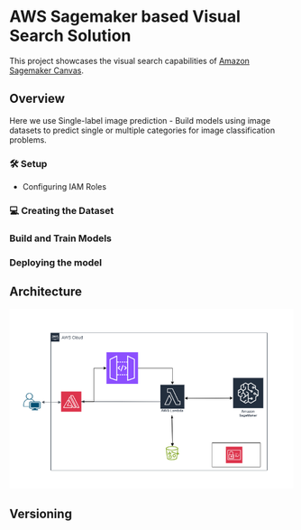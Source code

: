 # AWS Sagemaker based Visual Search Solution

This project showcases the visual search capabilities of [Amazon Sagemaker Canvas](https://aws.amazon.com/sagemaker/canvas/).

## Overview
Here we use Single-label image prediction - Build models using image datasets to predict single or multiple categories for image classification problems.


### :hammer_and_wrench: Setup
* Configuring IAM Roles
### :computer: Creating the Dataset
### Build and Train Models
### Deploying the model

## Architecture
 ![Architecture](SG.drawio.png)
## Versioning
